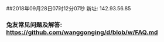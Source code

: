 ##2018年09月28日07时12分07秒 新址: 142.93.56.85
### 兔友常见问题及解答: https://github.com/wanggonging/d/blob/w/FAQ.md
